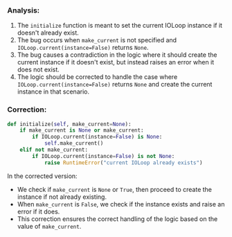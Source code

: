 ### Analysis:
1. The `initialize` function is meant to set the current IOLoop instance if it doesn't already exist.
2. The bug occurs when `make_current` is not specified and `IOLoop.current(instance=False)` returns `None`.
3. The bug causes a contradiction in the logic where it should create the current instance if it doesn't exist, but instead raises an error when it does not exist.
4. The logic should be corrected to handle the case where `IOLoop.current(instance=False)` returns `None` and create the current instance in that scenario.

### Correction:
```python
def initialize(self, make_current=None):
    if make_current is None or make_current:
        if IOLoop.current(instance=False) is None:
            self.make_current()
    elif not make_current:
        if IOLoop.current(instance=False) is not None:
            raise RuntimeError("current IOLoop already exists")
```

In the corrected version:
- We check if `make_current` is `None` or `True`, then proceed to create the instance if not already existing.
- When `make_current` is `False`, we check if the instance exists and raise an error if it does.
- This correction ensures the correct handling of the logic based on the value of `make_current`.